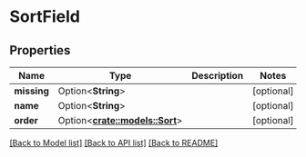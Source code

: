 # SortField

## Properties

Name | Type | Description | Notes
------------ | ------------- | ------------- | -------------
**missing** | Option<**String**> |  | [optional]
**name** | Option<**String**> |  | [optional]
**order** | Option<[**crate::models::Sort**](Sort.md)> |  | [optional]

[[Back to Model list]](../README.md#documentation-for-models) [[Back to API list]](../README.md#documentation-for-api-endpoints) [[Back to README]](../README.md)


